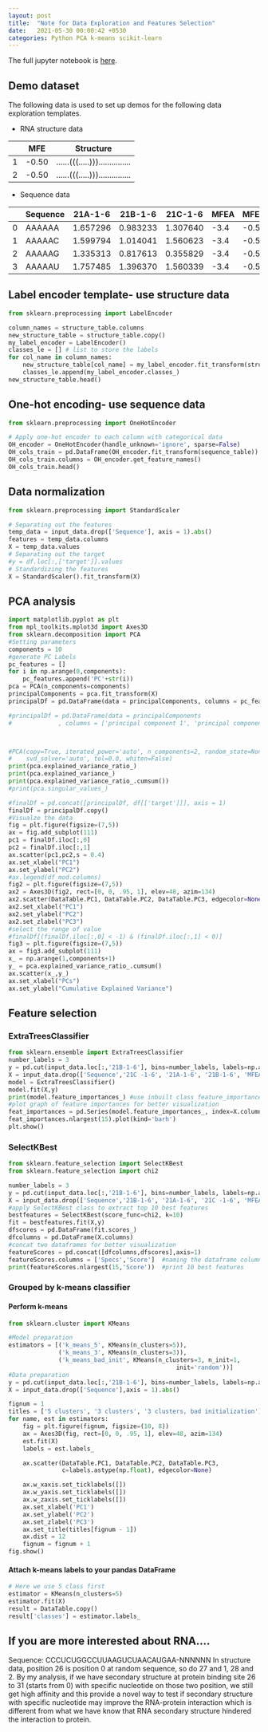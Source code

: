 ```yaml
---
layout: post
title:  "Note for Data Exploration and Features Selection"
date:   2021-05-30 00:00:42 +0530
categories: Python PCA k-means scikit-learn
---
```

The full jupyter notebook is [here](https://github.com/hsuanchunlin/ML_RNA_structure/blob/master/Data_analysis.ipynb).
## Demo dataset
The following data is used to set up demos for the following data exploration templates.

- RNA structure data

|   |MFE|Structure|
|---|---|---|
| 1 |-0.50|......(((.....)))...............|
| 2 |-0.50|......(((.....)))...............|

- Sequence data


||Sequence|21A-1-6|21B-1-6|21C-1-6|	MFEA|MFEB|MFEC|
|---|---|---|---|---|---|---|---|
|0|AAAAAA|1.657296|0.983233|1.307640|-3.4|-0.5|-8.6|
|1|	AAAAAC|	1.599794|	1.014041|	1.560623|	-3.4| -0.5| -8.6|
|2|	AAAAAG|	1.335313|	0.817613|	0.355829|	-3.4| -0.5| -8.6|
|3|	AAAAAU|	1.757485|	1.396370|	1.560339|	-3.4| -0.5| -8.6|


## Label encoder template- use structure data
```python
from sklearn.preprocessing import LabelEncoder

column_names = structure_table.columns
new_structure_table = structure_table.copy()
my_label_encoder = LabelEncoder()
classes_le = [] # list to store the labels
for col_name in column_names:
    new_structure_table[col_name] = my_label_encoder.fit_transform(structure_table[col_name])
    classes_le.append(my_label_encoder.classes_)
new_structure_table.head()
```
## One-hot encoding- use sequence data

```python
from sklearn.preprocessing import OneHotEncoder

# Apply one-hot encoder to each column with categorical data
OH_encoder = OneHotEncoder(handle_unknown='ignore', sparse=False)
OH_cols_train = pd.DataFrame(OH_encoder.fit_transform(sequence_table))
OH_cols_train.columns = OH_encoder.get_feature_names()
OH_cols_train.head()
```

## Data normalization
```python
from sklearn.preprocessing import StandardScaler

# Separating out the features
temp_data = input_data.drop(['Sequence'], axis = 1).abs()
features = temp_data.columns
X = temp_data.values
# Separating out the target
#y = df.loc[:,['target']].values
# Standardizing the features
X = StandardScaler().fit_transform(X)
```
## PCA analysis
```python
import matplotlib.pyplot as plt
from mpl_toolkits.mplot3d import Axes3D
from sklearn.decomposition import PCA
#Setting parameters
components = 10
#generate PC Labels
pc_features = []
for i in np.arange(0,components):
    pc_features.append('PC'+str(i))
pca = PCA(n_components=components)
principalComponents = pca.fit_transform(X)
principalDf = pd.DataFrame(data = principalComponents, columns = pc_features)

#principalDf = pd.DataFrame(data = principalComponents
#             , columns = ['principal component 1', 'principal component 2'])



#PCA(copy=True, iterated_power='auto', n_components=2, random_state=None,
#    svd_solver='auto', tol=0.0, whiten=False)
print(pca.explained_variance_ratio_)
print(pca.explained_variance_)
print(pca.explained_variance_ratio_.cumsum())
#print(pca.singular_values_)

#finalDf = pd.concat([principalDf, df[['target']]], axis = 1)
finalDf = principalDf.copy()
#Visualze the data
fig = plt.figure(figsize=(7,5))
ax = fig.add_subplot(111)
pc1 = finalDf.iloc[:,0]
pc2 = finalDf.iloc[:,1]
ax.scatter(pc1,pc2,s = 0.4)
ax.set_xlabel("PC1")
ax.set_ylabel("PC2")
#ax.legend(df_mod.columns)
fig2 = plt.figure(figsize=(7,5))
ax2 = Axes3D(fig2, rect=[0, 0, .95, 1], elev=48, azim=134)
ax2.scatter(DataTable.PC1, DataTable.PC2, DataTable.PC3, edgecolor=None, s = 0.5)
ax2.set_xlabel("PC1")
ax2.set_ylabel("PC2")
ax2.set_zlabel("PC3")
#select the range of value
#finalDf[(finalDf.iloc[:,0] < -1) & (finalDf.iloc[:,1] < 0)]
fig3 = plt.figure(figsize=(7,5))
ax = fig3.add_subplot(111)
x_ = np.arange(1,components+1)
y_ = pca.explained_variance_ratio_.cumsum()
ax.scatter(x_,y_)
ax.set_xlabel("PCs")
ax.set_ylabel("Cumulative Explained Variance")
```
## Feature selection

### ExtraTreesClassifier
```python
from sklearn.ensemble import ExtraTreesClassifier
number_labels = 3
y = pd.cut(input_data.loc[:,'21B-1-6'], bins=number_labels, labels=np.arange(number_labels), right=False)
X = input_data.drop(['Sequence','21C -1-6', '21A-1-6', '21B-1-6', 'MFEA'],axis = 1).abs()
model = ExtraTreesClassifier()
model.fit(X,y)
print(model.feature_importances_) #use inbuilt class feature_importances of tree based classifiers
#plot graph of feature importances for better visualization
feat_importances = pd.Series(model.feature_importances_, index=X.columns)
feat_importances.nlargest(15).plot(kind='barh')
plt.show()
```

### SelectKBest
```python
from sklearn.feature_selection import SelectKBest
from sklearn.feature_selection import chi2

number_labels = 3
y = pd.cut(input_data.loc[:,'21B-1-6'], bins=number_labels, labels=np.arange(number_labels), right=False)
X = input_data.drop(['Sequence','21B-1-6', '21A-1-6', '21C -1-6', 'MFEA'],axis = 1).abs()
#apply SelectKBest class to extract top 10 best features
bestfeatures = SelectKBest(score_func=chi2, k=10)
fit = bestfeatures.fit(X,y)
dfscores = pd.DataFrame(fit.scores_)
dfcolumns = pd.DataFrame(X.columns)
#concat two dataframes for better visualization 
featureScores = pd.concat([dfcolumns,dfscores],axis=1)
featureScores.columns = ['Specs','Score']  #naming the dataframe columns
print(featureScores.nlargest(15,'Score'))  #print 10 best features
```

### Grouped by k-means classifier
#### Perform k-means
```python
from sklearn.cluster import KMeans

#Model preparation
estimators = [('k_means_5', KMeans(n_clusters=5)),
              ('k_means_3', KMeans(n_clusters=3)),
              ('k_means_bad_init', KMeans(n_clusters=3, n_init=1,
                                               init='random'))]
#Data preparation
y = pd.cut(input_data.loc[:,'21B-1-6'], bins=number_labels, labels=np.arange(number_labels), right=False)  #target column i.e price range
X = input_data.drop(['Sequence'],axis = 1).abs()

fignum = 1
titles = ['5 clusters', '3 clusters', '3 clusters, bad initialization']
for name, est in estimators:
    fig = plt.figure(fignum, figsize=(10, 8))
    ax = Axes3D(fig, rect=[0, 0, .95, 1], elev=48, azim=134)
    est.fit(X)
    labels = est.labels_

    ax.scatter(DataTable.PC1, DataTable.PC2, DataTable.PC3,
               c=labels.astype(np.float), edgecolor=None)

    ax.w_xaxis.set_ticklabels([])
    ax.w_yaxis.set_ticklabels([])
    ax.w_zaxis.set_ticklabels([])
    ax.set_xlabel('PC1')
    ax.set_ylabel('PC2')
    ax.set_zlabel('PC3')
    ax.set_title(titles[fignum - 1])
    ax.dist = 12
    fignum = fignum + 1
fig.show()
```

#### Attach k-means labels to your pandas DataFrame
```python
# Here we use 5 class first
estimator = KMeans(n_clusters=5)
estimator.fit(X)
result = DataTable.copy()
result['classes'] = estimator.labels_
```
## If you are more interested about RNA....
Sequence: CCCUCUGGCCUUAAGUCUAACAUGAA-NNNNNN In structure data, position 26 is position 0 at random sequence, so do 27 and 1, 28 and 2. By my analysis, if we have secondary structure at protein binding site 26 to 31 (starts from 0) with specific nucleotide on those two position, we still get high affinity and this provide a novel way to test if secondary structure with specific nucleotide may improve the RNA-protein interaction which is different from what we have know that RNA secondary structure hindered the interaction to protein.

